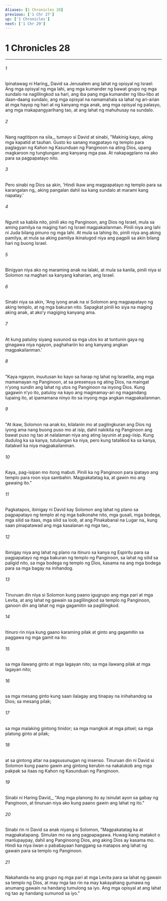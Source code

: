 ```yaml
---
Aliases: [1 Chronicles 28]
previous: ['1 Chr 27']
up: ['1 Chronicles']
next: ['1 Chr 29']
---
```

# 1 Chronicles 28

***






















###### 1 










Ipinatawag ni Haring_ David sa Jerusalem ang lahat ng opisyal ng Israel: Ang mga opisyal ng mga lahi, ang mga kumander ng bawat grupo ng mga sundalo na naglilingkod sa hari, ang iba pang mga kumander ng libu-libo at daan-daang sundalo, ang mga opisyal na namamahala sa lahat ng ari-arian at mga hayop ng hari at ng kanyang mga anak, ang mga opisyal ng palasyo, ang mga makapangyarihang tao, at ang lahat ng mahuhusay na sundalo. 





















###### 2 










Nang nagtitipon na sila,_ tumayo si David at sinabi, "Makinig kayo, aking mga kapatid at tauhan. Gusto ko sanang magpatayo ng templo para paglagyan ng Kahon ng Kasunduan ng Panginoon na ating Dios, upang magkaroon ng tungtungan ang kanyang mga paa. At nakapagplano na ako para sa pagpapatayo nito. 





















###### 3 










Pero sinabi ng Dios sa akin, 'Hindi ikaw ang magpapatayo ng templo para sa karangalan ng_ aking pangalan dahil isa kang sundalo at marami kang napatay.' 





















###### 4 










Ngunit sa kabila nito, pinili ako ng Panginoon, ang Dios ng Israel, mula sa aming pamilya na maging hari ng Israel magpakailanman. Pinili niya ang lahi ni Juda bilang pinuno ng mga lahi. At mula sa lahing ito, pinili niya ang aking pamilya, at mula sa aking pamilya ikinalugod niya ang pagpili sa akin bilang hari ng buong Israel. 





















###### 5 










Binigyan niya ako ng maraming anak na lalaki, at mula sa kanila, pinili niya si Solomon na maghari sa kanyang kaharian, ang Israel. 





















###### 6 










Sinabi niya sa akin, 'Ang iyong anak na si Solomon ang magpapatayo ng aking templo, at ng mga bakuran nito. Sapagkat pinili ko siya na maging aking anak, at akoʼy magiging kanyang ama. 





















###### 7 










At kung patuloy siyang susunod sa mga utos ko at tuntunin gaya ng ginagawa niya ngayon, paghahariin ko ang kanyang angkan magpakailanman.' 





















###### 8 










"Kaya ngayon, inuutusan ko kayo sa harap ng lahat ng Israelita, ang mga mamamayan ng Panginoon, at sa presensya ng ating Dios, na maingat nʼyong sundin ang lahat ng utos ng Panginoon na inyong Dios. Kung gagawin nʼyo ito, patuloy na kayo ang magmamay-ari ng magandang lupaing ito, at ipamamana ninyo ito sa inyong mga angkan magpakailanman. 





















###### 9 










"At ikaw, Solomon na anak ko, kilalanin mo at paglingkuran ang Dios ng iyong ama nang buong puso mo at isip, dahil nakikita ng Panginoon ang bawat puso ng tao at nalalaman niya ang ating layunin at pag-iisip. Kung dudulog ka sa kanya, tutulungan ka niya, pero kung tatalikod ka sa kanya, itatakwil ka niya magpakailanman. 





















###### 10 










Kaya_ pag-isipan mo itong mabuti. Pinili ka ng Panginoon para ipatayo ang templo para roon siya sambahin. Magpakatatag ka, at gawin mo ang gawaing ito." 





















###### 11 










Pagkatapos, ibinigay ni David kay Solomon ang lahat ng plano sa pagpapatayo ng templo at ng mga balkonahe nito, mga gusali, mga bodega, mga silid sa itaas, mga silid sa loob, at ang Pinakabanal na Lugar na_ kung saan pinapatawad ang mga kasalanan ng mga tao_. 





















###### 12 










Ibinigay niya ang lahat ng plano na itinuro sa kanya ng Espiritu para sa pagpapatayo ng mga bakuran ng templo ng Panginoon, sa lahat ng silid sa paligid nito, sa mga bodega ng templo ng Dios, kasama na ang mga bodega para sa mga bagay na inihandog. 





















###### 13 










Tinuruan din niya si Solomon kung paano igugrupo ang mga pari at mga Levita, at ang lahat ng gawain sa paglilingkod sa templo ng Panginoon, ganoon din ang lahat ng mga gagamitin sa paglilingkod. 





















###### 14 










Itinuro rin niya kung gaano karaming pilak at ginto ang gagamitin sa paggawa ng mga gamit na ito: 





















###### 15 










sa mga ilawang ginto at mga lagayan nito; sa mga ilawang pilak at mga lagayan nito; 





















###### 16 










sa mga mesang ginto kung saan ilalagay ang tinapay na inihahandog sa Dios; sa mesang pilak; 





















###### 17 










sa mga malaking gintong tinidor; sa mga mangkok at mga pitsel; sa mga platong ginto at pilak; 





















###### 18 










at sa gintong altar na pagsusunugan ng insenso. Tinuruan din ni David si Solomon kung paano gawin ang gintong kerubin na nakalukob ang mga pakpak sa itaas ng Kahon ng Kasunduan ng Panginoon. 





















###### 19 










Sinabi ni Haring David,_ "Ang mga planong ito ay isinulat ayon sa gabay ng Panginoon, at tinuruan niya ako kung paano gawin ang lahat ng ito." 





















###### 20 










Sinabi rin ni David sa anak niyang si Solomon, "Magpakatatag ka at magpakatapang. Simulan mo na ang pagpapagawa. Huwag kang matakot o manlupaypay, dahil ang Panginoong Dios, ang aking Dios ay kasama mo. Hindi ka niya iiwan o pababayaan hanggang sa matapos ang lahat ng gawain para sa templo ng Panginoon. 





















###### 21 










Nakahanda na ang grupo ng mga pari at mga Levita para sa lahat ng gawain sa templo ng Dios, at may mga tao rin na may kakayahang gumawa ng anumang gawain na handang tumulong sa iyo. Ang mga opisyal at ang lahat ng tao ay handang sumunod sa iyo."
